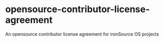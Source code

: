 # opensource-contributor-license-agreement
An opensource contributor license agreement for ironSource OS projects
